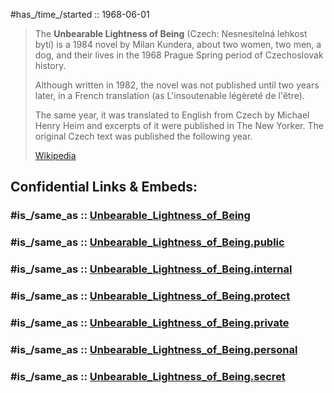 
#has_/time_/started :: 1968-06-01 

> The **Unbearable Lightness of Being** (Czech: Nesnesitelná lehkost bytí) 
> is a 1984 novel by Milan Kundera, about two women, two men, a dog, 
> and their lives in the 1968 Prague Spring period of Czechoslovak history. 
> 
> Although written in 1982, the novel was not published until two years later, 
> in a French translation (as L'insoutenable légèreté de l'être). 
> 
> The same year, it was translated to English from Czech by Michael Henry Heim 
> and excerpts of it were published in The New Yorker. 
> The original Czech text was published the following year.
>
> [Wikipedia](https://en.wikipedia.org/wiki/The%20Unbearable%20Lightness%20of%20Being)


## Confidential Links & Embeds: 

### #is_/same_as :: [Unbearable_Lightness_of_Being](/_Standards/Society/Communication/Media/Movie/Movie-Genre/Horror-Movie/Unbearable_Lightness_of_Being.md) 

### #is_/same_as :: [Unbearable_Lightness_of_Being.public](/_public/Society/Communication/Media/Movie/Movie-Genre/Horror-Movie/Unbearable_Lightness_of_Being.public.md) 

### #is_/same_as :: [Unbearable_Lightness_of_Being.internal](/_internal/Society/Communication/Media/Movie/Movie-Genre/Horror-Movie/Unbearable_Lightness_of_Being.internal.md) 

### #is_/same_as :: [Unbearable_Lightness_of_Being.protect](/_protect/Society/Communication/Media/Movie/Movie-Genre/Horror-Movie/Unbearable_Lightness_of_Being.protect.md) 

### #is_/same_as :: [Unbearable_Lightness_of_Being.private](/_private/Society/Communication/Media/Movie/Movie-Genre/Horror-Movie/Unbearable_Lightness_of_Being.private.md) 

### #is_/same_as :: [Unbearable_Lightness_of_Being.personal](/_personal/Society/Communication/Media/Movie/Movie-Genre/Horror-Movie/Unbearable_Lightness_of_Being.personal.md) 

### #is_/same_as :: [Unbearable_Lightness_of_Being.secret](/_secret/Society/Communication/Media/Movie/Movie-Genre/Horror-Movie/Unbearable_Lightness_of_Being.secret.md)

